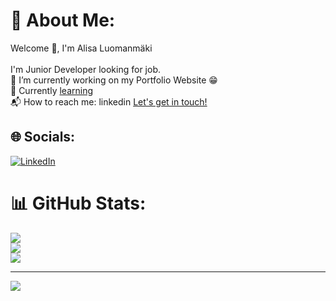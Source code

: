 # 💫 About Me:
Welcome 👋, I'm Alisa Luomanmäki<br><br>I'm Junior Developer looking for job.<br>🔭 I’m currently working on my Portfolio Website 😁<br>🌱 Currently [learning](https://github.com/Sisarus?tab=repositories)<br>📬 How to reach me: linkedin [Let's get in touch!](https://www.linkedin.com/in/alisa-luomanmaki/)


## 🌐 Socials:
[![LinkedIn](https://img.shields.io/badge/LinkedIn-%230077B5.svg?logo=linkedin&logoColor=white)](https://linkedin.com/in/alisa-luomanmaki) 


# 📊 GitHub Stats:
![](https://github-readme-stats.vercel.app/api?username=sisarus&theme=prussian&hide_border=false&include_all_commits=false&count_private=false)<br/>
![](https://github-readme-streak-stats.herokuapp.com/?user=sisarus&theme=prussian&hide_border=false)<br/>
![](https://github-readme-stats.vercel.app/api/top-langs/?username=sisarus&theme=prussian&hide_border=false&include_all_commits=false&count_private=false&layout=compact)

---
[![](https://visitcount.itsvg.in/api?id=sisarus&icon=0&color=1)](https://visitcount.itsvg.in)

<!-- Proudly created with GPRM ( https://gprm.itsvg.in ) -->
